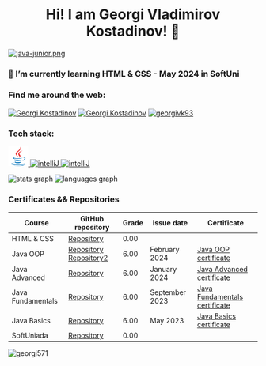 ### <h1 align="center">Hi! I am Georgi Vladimirov Kostadinov! 👋 </h1>

<a href="https://prikachi.net/image/HTTq0"><img src="https://prikachi.net/images/2024/03/17/java-junior.png" alt="java-junior.png" border="0" /></a>

### 🌱 I’m currently learning HTML & CSS - May 2024 in SoftUni

### <h3 align="left"> Find me around the web:</h3>
  <p align="left">
    <a href="https://linkedin.com/in/georgi-kostadinov-711578242" target="blank">
      <img align="center" src="https://cdn.worldvectorlogo.com/logos/linkedin-icon-2.svg" 
           alt="Georgi Kostadinov" height="30" width="40" /></a>
    <a href="https://www.facebook.com/profile.php?id=100080216182322" target="blank">
      <img align="center" src="https://raw.githubusercontent.com/rahuldkjain/github-profile-readme-generator/master/src/images/icons/Social/facebook.svg" 
           alt="Georgi Kostadinov" height="30" width="40" /></a>
    <a href="https://www.instagram.com/georgivk93" target="blank">
      <img align="center" src="https://cdn.worldvectorlogo.com/logos/instagram-2016-6.svg" 
           alt="georgivk93" height="30" width="40" /></a>
</p>


### <h3 align="left">Tech stack:</h3>
  <p align="left">
      <a href="https://www.java.com" target="_blank" rel="noreferrer">
        <img src="https://raw.githubusercontent.com/devicons/devicon/master/icons/java/java-original.svg" 
             alt="java" width="40" height="40"/> </a> 
      <a href="https://www.jetbrains.com/idea/" target="_blank" rel="noreferrer">
        <img src="https://cdn.worldvectorlogo.com/logos/intellij-idea-1.svg" 
             alt="intelliJ" width="40" height="40"/> </a> 
      <a href="https://www.jetbrains.com/help/idea/maven-support.html" target="_blank" rel="noreferrer">
          <img src="https://www.jrebel.com/sites/default/files/image/2020-07/image-blog-what-is-maven.jpg" 
               alt="intelliJ" width="40" height="40"/> </a> 
  </p>

  <img src="https://github-readme-stats.vercel.app/api?username=georgi571&show_icons=true&hide=contribs,prs&cache_seconds=86400&theme=holi" height="150" alt="stats graph"  /> <img src="https://github-readme-stats.vercel.app/api/top-langs?username=georgi571&locale=en&hide_title=false&layout=compact&card_width=320&langs_count=5&theme=holi&hide_border=false" alt="languages graph"  />


### Certificates && Repositories

| Course        | GitHub repository | Grade | Issue date | Certificate |
| ------------- | ----------------- | ----- | ---------- | ----------- |
| HTML & CSS | [Repository](https://github.com/georgi571/Software-University/tree/main/src/_5ProgrammingHTMLCSSMay2024) | 0.00 |  |  |
| Java OOP | [Repository](https://github.com/georgi571/Software-University/tree/main/src/_4ProgrammingJavaOOPFebruary2024) [Repository2](https://github.com/georgi571/Software-University-Testing/tree/main/src)  | 6.00 | February 2024 | [Java OOP certificate](https://softuni.bg/Certificates/Details/211085/e652d50e)|
| Java Advanced | [Repository](https://github.com/georgi571/Software-University/tree/main/src/_3ProgrammingJavaAdvancedJanuary2024) | 6.00 | January 2024 | [Java Advanced certificate](https://softuni.bg/Certificates/Details/203402/8fb9e569) |
| Java Fundamentals | [Repository](https://github.com/georgi571/Software-University/tree/main/src/_2ProgrammingFundamentalsWithJavaSeptember2023) | 6.00 | September 2023 | [Java Fundamentals certificate](https://softuni.bg/Certificates/Details/195113/0bdf1f65) |
| Java Basics | [Repository](https://github.com/georgi571/Software-University/tree/main/src/_1ProgrammingBasicsWithJavaMay2023) | 6.00 | May 2023 | [Java Basics certificate](https://softuni.bg/Certificates/Details/174972/9b2cb6eb) |
| SoftUniada | [Repository](https://github.com/georgi571/Software-University/tree/main/src/_0Softuniada) | 0.00 |  |  |

<p align="left"> <img src="https://komarev.com/ghpvc/?username=georgi571&label=Profile%20views&color=0e75b6&style=flat" alt="georgi571" /> </p>

<!--
**georgi571/georgi571** is a ✨ _special_ ✨ repository because its `README.md` (this file) appears on your GitHub profile.

Here are some ideas to get you started:

- 🔭 I’m currently working on ...
- 🌱 I’m currently learning ...
- 👯 I’m looking to collaborate on ...
- 🤔 I’m looking for help with ...
- 💬 Ask me about ...
- 📫 How to reach me: ...
- 😄 Pronouns: ...
- ⚡ Fun fact: ...
-->
